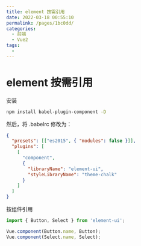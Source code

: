 ```yaml
---
title: element 按需引用
date: 2022-03-18 00:55:10
permalink: /pages/1bc0dd/
categories:
  - 前端
  - Vue2
tags:
  - 
---
```

# element 按需引用

安装

```sh
npm install babel-plugin-component -D
```

然后，将 .babelrc 修改为：

```json
{
  "presets": [["es2015", { "modules": false }]],
  "plugins": [
    [
      "component",
      {
        "libraryName": "element-ui",
        "styleLibraryName": "theme-chalk"
      }
    ]
  ]
}
```

按组件引用

```javascript
import { Button, Select } from 'element-ui';

Vue.component(Button.name, Button);
Vue.component(Select.name, Select);
```



